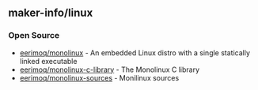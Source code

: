 ## maker-info/linux



### Open Source
- [eerimoq/monolinux](https://github.com/eerimoq/monolinux) - An embedded Linux distro with a single statically linked executable
- [eerimoq/monolinux-c-library](https://github.com/eerimoq/monolinux-c-library) - The Monolinux C library
- [eerimoq/monolinux-sources](https://github.com/eerimoq/monolinux-sources) - Monilinux sources




